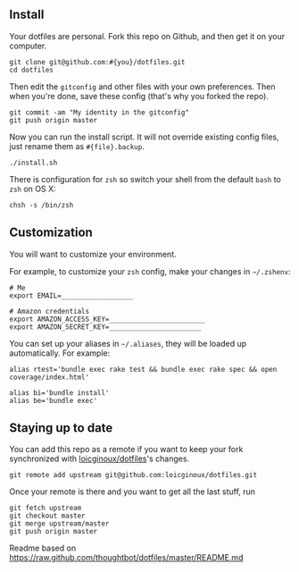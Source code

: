 Install
-------

Your dotfiles are personal. Fork this repo on Github, and then get it on your computer.

    git clone git@github.com:#{you}/dotfiles.git
    cd dotfiles

Then edit the ```gitconfig``` and other files with your own preferences. Then when you're done,
save these config (that's why you forked the repo).

    git commit -am "My identity in the gitconfig"
    git push origin master

Now you can run the install script. It will not override existing config files, just
rename them as ```#{file}.backup```.

    ./install.sh

There is configuration for `zsh` so switch your shell from the default `bash` to `zsh` on OS X:

    chsh -s /bin/zsh


Customization
-------------

You will want to customize your environment.

For example, to customize your `zsh` config, make your changes in `~/.zshenv`:

    # Me
    export EMAIL=__________________

    # Amazon credentials
    export AMAZON_ACCESS_KEY=________________________
    export AMAZON_SECRET_KEY=_______________________

You can set up your aliases in `~/.aliases`, they will be loaded up automatically.
For example:

    alias rtest='bundle exec rake test && bundle exec rake spec && open coverage/index.html'

    alias bi='bundle install'
    alias be='bundle exec'


Staying up to date
------------------

You can add this repo as a remote if you want to keep your fork synchronized
with [loicginoux/dotfiles](https://github.com/loicginoux/dotfiles)'s changes.

    git remote add upstream git@github.com:loicginoux/dotfiles.git

Once your remote is there and you want to get all the last stuff, run

    git fetch upstream
    git checkout master
    git merge upstream/master
    git push origin master

Readme based on https://raw.github.com/thoughtbot/dotfiles/master/README.md


